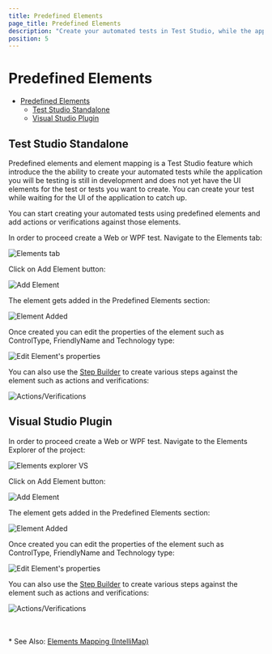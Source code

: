 ```yaml
---
title: Predefined Elements
page_title: Predefined Elements
description: "Create your automated tests in Test Studio, while the application you will be testing, is still in development and does not yet have its UI elements."
position: 5
---
```

# Predefined Elements

- [Predefined Elements](#predefined-elements)
  - [Test Studio Standalone](#test-studio-standalone)
  - [Visual Studio Plugin](#visual-studio-plugin)

## Test Studio Standalone

Predefined elements and element mapping is a Test Studio feature which introduce the the ability to create your automated tests while the application you will be testing is still in development and does not yet have the UI elements for the test or tests you want to create. You can create your test while waiting for the UI of the application to catch up.

You can start creating your automated tests using predefined elements and add actions or verifications against those elements.  

In order to proceed create a Web or WPF test. Navigate to the Elements tab:

![Elements tab][1]

Click on Add Element button:

![Add Element][2]

The element gets added in the Predefined Elements section:

![Element Added][3]

Once created you can edit the properties of the element such as ControlType, FriendlyName and Technology type:

![Edit Element's properties][4]

You can also use the <a href="/getting-started/test-recording/step-suggestions" target="_blank">Step Builder</a> to create various steps against the element such as actions and verifications:

![Actions/Verifications][5]

## Visual Studio Plugin

In order to proceed create a Web or WPF test. Navigate to the Elements Explorer of the project:

![Elements explorer VS][16]

Click on Add Element button:

![Add Element][17]

The element gets added in the Predefined Elements section:

![Element Added][18]

Once created you can edit the properties of the element such as ControlType, FriendlyName and Technology type:

![Edit Element's properties][19]

You can also use the <a href="/getting-started/test-recording/step-suggestions" target="_blank">Step Builder</a> to create various steps against the element such as actions and verifications:

![Actions/Verifications][20]

<br>
<br>
* See Also: <a href="/features/elements-explorer/element-mapping" target="_blank">Elements Mapping (IntelliMap)</a>


[1]: /img/features/elements-explorer/element-mapping/fig1.png
[2]: /img/features/elements-explorer/element-mapping/fig2.png
[3]: /img/features/elements-explorer/element-mapping/fig3.png
[4]: /img/features/elements-explorer/element-mapping/fig4.png
[5]: /img/features/elements-explorer/element-mapping/fig5.png

[16]: /img/features/elements-explorer/element-mapping/fig16.png
[17]: /img/features/elements-explorer/element-mapping/fig17.png
[18]: /img/features/elements-explorer/element-mapping/fig18.png
[19]: /img/features/elements-explorer/element-mapping/fig19.png
[20]: /img/features/elements-explorer/element-mapping/fig20.png
